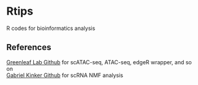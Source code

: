 # Rtips
R codes for bioinformatics analysis

## References
[Greenleaf Lab Github](https://github.com/GreenleafLab) for scATAC-seq, ATAC-seq, edgeR wrapper, and so on   
[Gabriel Kinker Github](https://github.com/gabrielakinker/CCLE_heterogeneity) for scRNA NMF analysis  
